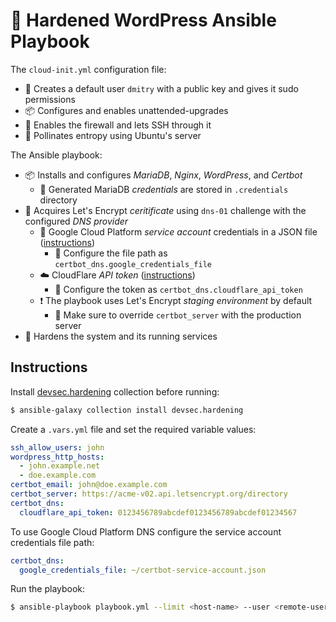 # 🦾 Hardened WordPress Ansible Playbook

The `cloud-init.yml` configuration file:

- 👥 Creates a default user `dmitry` with a public key and gives it sudo permissions
- 📦 Configures and enables unattended-upgrades
- 🧱 Enables the firewall and lets SSH through it
- 🐝 Pollinates entropy using Ubuntu's server

The Ansible playbook:

- 📦 Installs and configures _MariaDB_, _Nginx_, _WordPress_, and _Certbot_
  - 🔑 Generated MariaDB _credentials_ are stored in `.credentials` directory
- 📜 Acquires Let's Encrypt _ceritificate_ using `dns-01` challenge with the configured _DNS provider_
  - 🤖 Google Cloud Platform _service account_ credentials in a JSON file ([instructions](https://cloud.google.com/iam/docs/creating-managing-service-accounts))
    - 🔧 Configure the file path as `certbot_dns.google_credentials_file`
  - ☁️ CloudFlare _API token_ ([instructions](https://developers.cloudflare.com/api/tokens/create))
    - 🔧 Configure the token as `certbot_dns.cloudflare_api_token`
  - ❗ The playbook uses Let's Encrypt _staging environment_ by default
      - 🔧 Make sure to override `certbot_server` with the production server
- 🔏 Hardens the system and its running services

## Instructions

Install [devsec.hardening](https://github.com/dev-sec/ansible-collection-hardening) collection before running:

```bash
$ ansible-galaxy collection install devsec.hardening
```

Create a `.vars.yml` file and set the required variable values:

```yaml
ssh_allow_users: john
wordpress_http_hosts:
  - john.example.net
  - doe.example.com
certbot_email: john@doe.example.com
certbot_server: https://acme-v02.api.letsencrypt.org/directory
certbot_dns:
  cloudflare_api_token: 0123456789abcdef0123456789abcdef01234567
```

To use Google Cloud Platform DNS configure the service account credentials file path:
```yaml
certbot_dns:
  google_credentials_file: ~/certbot-service-account.json
```

Run the playbook:

```bash
$ ansible-playbook playbook.yml --limit <host-name> --user <remote-user> --extra-vars @.vars.yml
```
